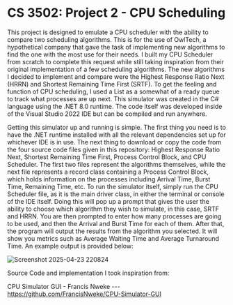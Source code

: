 # CS 3502: Project 2 - CPU Scheduling

This project is designed to emulate a CPU scheduler with the ability to compare two scheduling algorithms. This is for the use of OwlTech, a hypothetical company that gave the task of implementing new algorithms to find the one with the most use for their needs. I built my CPU Scheduler from scratch to complete this request while still taking inspiration from their original implementation of a few scheduling algorithms. The new algorithms I decided to implement and compare were the Highest Response Ratio Next (HRRN) and Shortest Remaining Time First (SRTF). To get the feeling and function of CPU scheduling, I used a List as a somewhat of a ready queue to track what processes are up next. This simulator was created in the C# language using the .NET 8.0 runtime. The code itself was developed inside of the Visual Studio 2022 IDE but can be compiled and run anywhere.

Getting this simulator up and running is simple. The first thing you need is to have the .NET runtime installed with all the relevant dependencies set up for whichever IDE is in use. The next thing to download or copy the code from the four source code files given in this repository: Highest Response Ratio Next, Shortest Remaining Time First, Process Control Block, and CPU Scheduler. The first two files represent the algorithms themselves, while the next file represents a record class containing a Process Control Block, which holds information on the processes including Arrival Time, Burst Time, Remaining Time, etc. To run the simulator itself, simply run the CPU Scheduler file, as it is the main driver class, in either the terminal or console of the IDE itself. Doing this will pop up a prompt that gives the user the ability to choose which algorithm they wish to simulate, in this case, SRTF and HRRN. You are then prompted to enter how many processes are going to be used, and then the Arrival and Burst Time for each of them. After that, the program will output the results from the algorithm you selected. It will show you metrics such as Average Waiting Time and Average Turnaround Time. An example output is provided below:




![Screenshot 2025-04-23 220824](https://github.com/user-attachments/assets/b11ac372-ae5a-48bb-b1d3-64e62214259d)

Source Code and implementation I took inspiration from:

CPU Simulator GUI - Francis Nweke --- https://github.com/FrancisNweke/CPU-Simulator-GUI
